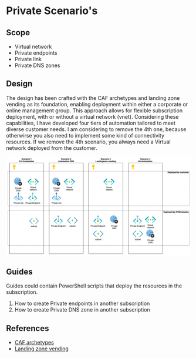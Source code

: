 # Private Scenario's

## Scope

- Virtual network
- Private endpoints
- Private link
- Private DNS zones

## Design

The design has been crafted with the CAF archetypes and landing zone vending as its foundation, enabling deployment within either a corporate or online management group. This approach allows for flexible subscription deployment, with or without a virtual network (vnet). Considering these capabilities, I have developed four tiers of automation tailored to meet diverse customer needs. I am considering to remove the 4th one, because otherwirse you also need to implement some kind of connectivity resources. If we remove the 4th scenario, you always need a Virtual network deployed from the customer.

![design](./private.png)

## Guides

Guides could contain PowerShell scripts that deploy the resources in the subscription.

1. How to create Private endpoints in another subscription
2. How to create Private DNS zone in another subscription

## References

- [CAF archetypes](https://learn.microsoft.com/en-us/azure/cloud-adoption-framework/ready/landing-zone/tailoring-alz)
- [Landing zone vending](https://learn.microsoft.com/en-us/azure/cloud-adoption-framework/ready/landing-zone/design-area/subscription-vending)
